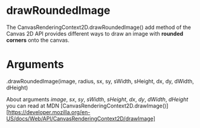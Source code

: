 # drawRoundedImage
The CanvasRenderingContext2D.drawRoundedImage() add method of the Canvas 2D API provides different ways to draw an image with **rounded corners** onto the canvas.

# Arguments
.drawRoundedImage(image, radius, sx, sy, sWidth, sHeight, dx, dy, dWidth, dHeight)

About arguments *image*, *sx*, *sy*, *sWidth*, *sHeight*, *dx*, *dy*, *dWidth*, *dHeight* you can read at MDN [CanvasRenderingContext2D.drawImage()][https://developer.mozilla.org/en-US/docs/Web/API/CanvasRenderingContext2D/drawImage]

